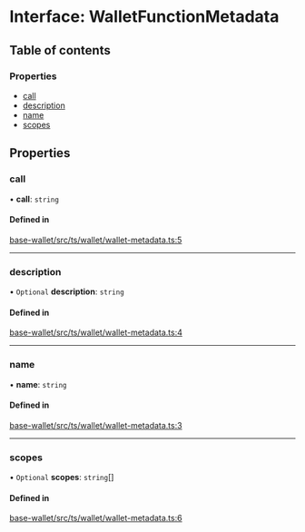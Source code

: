 # Interface: WalletFunctionMetadata

## Table of contents

### Properties

- [call](WalletFunctionMetadata.md#call)
- [description](WalletFunctionMetadata.md#description)
- [name](WalletFunctionMetadata.md#name)
- [scopes](WalletFunctionMetadata.md#scopes)

## Properties

### call

• **call**: `string`

#### Defined in

[base-wallet/src/ts/wallet/wallet-metadata.ts:5](https://gitlab.com/i3-market/code/wp3/t3.2/i3m-wallet-monorepo/-/blob/72430c8/packages/base-wallet/src/ts/wallet/wallet-metadata.ts#L5)

___

### description

• `Optional` **description**: `string`

#### Defined in

[base-wallet/src/ts/wallet/wallet-metadata.ts:4](https://gitlab.com/i3-market/code/wp3/t3.2/i3m-wallet-monorepo/-/blob/72430c8/packages/base-wallet/src/ts/wallet/wallet-metadata.ts#L4)

___

### name

• **name**: `string`

#### Defined in

[base-wallet/src/ts/wallet/wallet-metadata.ts:3](https://gitlab.com/i3-market/code/wp3/t3.2/i3m-wallet-monorepo/-/blob/72430c8/packages/base-wallet/src/ts/wallet/wallet-metadata.ts#L3)

___

### scopes

• `Optional` **scopes**: `string`[]

#### Defined in

[base-wallet/src/ts/wallet/wallet-metadata.ts:6](https://gitlab.com/i3-market/code/wp3/t3.2/i3m-wallet-monorepo/-/blob/72430c8/packages/base-wallet/src/ts/wallet/wallet-metadata.ts#L6)

